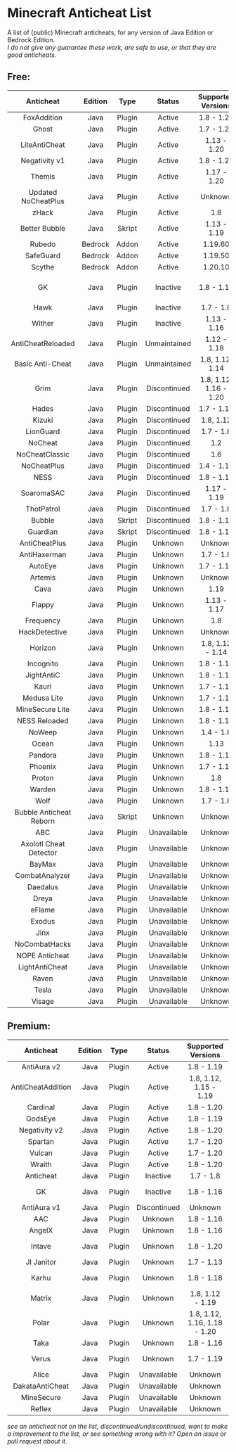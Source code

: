 # Minecraft Anticheat List
A list of (public) Minecraft anticheats, for any version of Java Edition or Bedrock Edition.\
*I do not give any guarantee these work, are safe to use, or that they are good anticheats.*
## Free:
|Anticheat              |Edition|Type  |Status      |Supported Versions    |Links                                                                                                      |
|:---------------------:|:-----:|:----:|:----------:|:--------------------:|:---------------------------------------------------------------------------------------------------------:|
|FoxAddition            |Java   |Plugin|Active      |1.8 - 1.20            |[SpigotMC](https://spigotmc.org/resources/111260)                                                          |
|Ghost                  |Java   |Plugin|Active      |1.7 - 1.20            |[SpigotMC](https://spigotmc.org/resources/111084)                                                          |
|LiteAntiCheat          |Java   |Plugin|Active      |1.13 - 1.20           |[SpigotMC](https://spigotmc.org/resources/112053)                                                          |
|Negativity v1          |Java   |Plugin|Active      |1.8 - 1.20            |[SpigotMC](https://spigotmc.org/resources/48399)                                                           |
|Themis                 |Java   |Plugin|Active      |1.17 - 1.20           |[SpigotMC](https://spigotmc.org/resources/90766)                                                           |
|Updated NoCheatPlus    |Java   |Plugin|Active      |Unknown               |[GitHub](https://github.com/Updated-NoCheatPlus/NoCheatPlus)                                               |
|zHack                  |Java   |Plugin|Active      |1.8                   |[Polymart](https://polymart.org/resource/460)                                                              |
|Better Bubble          |Java   |Skript|Active      |1.13 - 1.19           |[SpigotMC](https://spigotmc.org/resources/81404)                                                           |
|Rubedo                 |Bedrock|Addon |Active      |1.19.60               |[GitHub](https://github.com/smell-of-curry/rubedo)                                                         |
|SafeGuard              |Bedrock|Addon |Active      |1.19.50               |[GitHub](https://github.com/BlaizerBrumo/SafeGuard)                                                        |
|Scythe                 |Bedrock|Addon |Active      |1.20.10               |[GitHub](https://github.com/Scythe-Anticheat/Scythe-Anticheat)                                             |
|GK                     |Java   |Plugin|Inactive    |1.8 - 1.16            |[Dedicated Site](https://gkanticheat.weebly.com/free.html), [SpigotMC](https:/spigotmc.org/resources/75691)|
|Hawk                   |Java   |Plugin|Inactive    |1.7 - 1.8             |[SpigotMC](https://spigotmc.org/resources/40343)                                                           |
|Wither                 |Java   |Plugin|Inactive    |1.13 - 1.16           |[SpigotMC](https://spigotmc.org/resources/68657)                                                           |
|AntiCheatReloaded      |Java   |Plugin|Unmaintained|1.12 - 1.18           |[SpigotMC](https://spigotmc.org/resources/23799)                                                           |
|Basic Anti-Cheat       |Java   |Plugin|Unmaintained|1.8, 1.12, 1.14       |[SpigotMC](https://spigotmc.org/resources/70455)                                                           |
|Grim                   |Java   |Plugin|Discontinued|1.8, 1.12, 1.16 - 1.20|[SpigotMC](https://spigotmc.org/resources/99923)                                                           |
|Hades                  |Java   |Plugin|Discontinued|1.7 - 1.15            |[GitHub](https://github.com/Tecnio/Hades)                                                                  |
|Kizuki                 |Java   |Plugin|Discontinued|1.8, 1.12             |[SpigotMC](https://spigotmc.org/resources/90468)                                                           |
|LionGuard              |Java   |Plugin|Discontinued|1.7 - 1.8             |[SpigotMC](https://spigotmc.org/resources/67207)                                                           |
|NoCheat                |Java   |Plugin|Discontinued|1.2                   |[Bukkit](https://dev.bukkit.org/projects/nocheat)                                                          |
|NoCheatClassic         |Java   |Plugin|Discontinued|1.6                   |[Bukkit](https://dev.bukkit.org/projects/nocheat-classic)                                                  |
|NoCheatPlus            |Java   |Plugin|Discontinued|1.4 - 1.12            |[Bukkit](https://dev.bukkit.org/projects/nocheatplus)                                                      |
|NESS                   |Java   |Plugin|Discontinued|1.8 - 1.12            |[SpigotMC](https://spigotmc.org/resources/53281)                                                           |
|SoaromaSAC             |Java   |Plugin|Discontinued|1.17 - 1.19           |[SpigotMC](https://spigotmc.org/resources/87702)                                                           |
|ThotPatrol             |Java   |Plugin|Discontinued|1.7 - 1.8             |[SpigotMC](https://spigotmc.org/resources/79978)                                                           |
|Bubble                 |Java   |Skript|Discontinued|1.8 - 1.14            |[SpigotMC](https://spigotmc.org/resources/78468)                                                           |
|Guardian               |Java   |Skript|Discontinued|1.8 - 1.10            |[SpigotMC](https://spigotmc.org/resources/29264)                                                           |
|AntiCheatPlus          |Java   |Plugin|Unknown     |Unknown               |[SpigotMC](https://spigotmc.org/resources/2714)                                                            |
|AntiHaxerman           |Java   |Plugin|Unknown     |1.7 - 1.8             |[SpigotMC](https://spigotmc.org/resources/83198)                                                           |
|AutoEye                |Java   |Plugin|Unknown     |1.7 - 1.12            |[SpigotMC](https://spigotmc.org/resources/54046)                                                           |
|Artemis                |Java   |Plugin|Unknown     |Unknown               |[Discord](https://discord.gg/hdRt4Qh)                                                                      |
|Cava                   |Java   |Plugin|Unknown     |1.19                  |[SpigotMC](https://spigotmc.org/resources/102867)                                                          |
|Flappy                 |Java   |Plugin|Unknown     |1.13 - 1.17           |[SpigotMC](https://spigotmc.org/resources/92180)                                                           |
|Frequency              |Java   |Plugin|Unknown     |1.8                   |[GitHub](https://github.com/ElevatedDev/Frequency)                                                         |
|HackDetective          |Java   |Plugin|Unknown     |Unknown               |[SpigotMC](https://spigotmc.org/resources/8702)                                                            |
|Horizon                |Java   |Plugin|Unknown     |1.8, 1.12 - 1.14      |[SpigotMC](https://spigotmc.org/resources/65830)                                                           |
|Incognito              |Java   |Plugin|Unknown     |1.8 - 1.16            |[Bukkit](https://dev.bukkit.org/projects/incognito)                                                        |
|JightAntiC             |Java   |Plugin|Unknown     |1.8 - 1.17            |[SpigotMC](https://spigotmc.org/resources/88154)                                                           |
|Kauri                  |Java   |Plugin|Unknown     |1.7 - 1.16            |[SpigotMC](https://spigotmc.org/resources/101667)                                                          |
|Medusa Lite            |Java   |Plugin|Unknown     |1.7 - 1.12            |[SpigotMC](https://spigotmc.org/resources/83345)                                                           |
|MineSecure Lite        |Java   |Plugin|Unknown     |1.8 - 1.11            |[SpigotMC](https://spigotmc.org/resources/11996)                                                           |
|NESS Reloaded          |Java   |Plugin|Unknown     |1.8 - 1.17            |[SpigotMC](https://spigotmc.org/resources/75887)                                                           |
|NoWeep                 |Java   |Plugin|Unknown     |1.4 - 1.8             |[SpigotMC](https://spigotmc.org/resources/6160)                                                            |
|Ocean                  |Java   |Plugin|Unknown     |1.13                  |[SpigotMC](https://spigotmc.org/resources/58907)                                                           |
|Pandora                |Java   |Plugin|Unknown     |1.8 - 1.16            |[GitHub](https://github.com/GoDead/Pandora)                                                                |
|Phoenix                |Java   |Plugin|Unknown     |1.7 - 1.13            |[SpigotMC](https://spigotmc.org/resources/6207)                                                            |
|Proton                 |Java   |Plugin|Unknown     |1.8                   |[GitHub](https://github.com/GoDead/proton-anticheat)                                                       |
|Warden                 |Java   |Plugin|Unknown     |1.8 - 1.16            |[SpigotMC](https://spigotmc.org/resources/81877)                                                           |
|Wolf                   |Java   |Plugin|Unknown     |1.7 - 1.8             |[SpigotMC](https://spigotmc.org/resources/18614)                                                           |
|Bubble Anticheat Reborn|Java   |Skript|Unknown     |Unknown               |[Dedicated Site](https://steviebeenz.github.io/BubbleAnticheatReborn)                                      |
|ABC                    |Java   |Plugin|Unavailable |Unknown               |[](https://spigotmc.org/resources/91606)                                                                   |
|Axolotl Cheat Detector |Java   |Plugin|Unavailable |Unknown               |[](https://spigotmc.org/resources/94326)                                                                   |
|BayMax                 |Java   |Plugin|Unavailable |Unknown               |[](https://spigotmc.org/resources/43972)                                                                   |
|CombatAnalyzer         |Java   |Plugin|Unavailable |Unknown               |[](https://spigotmc.org/resources/85220)                                                                   |
|Daedalus               |Java   |Plugin|Unavailable |Unknown               |[](https://spigotmc.org/resources/56953)                                                                   |
|Dreya                  |Java   |Plugin|Unavailable |Unknown               |[](https://spigotmc.org/resources/64193)                                                                   |
|eFlame                 |Java   |Plugin|Unavailable |Unknown               |[](https://spigotmc.org/resources/17071)                                                                   |
|Exodus                 |Java   |Plugin|Unavailable |Unknown               |[](https://spigotmc.org/resources/51016)                                                                   |
|Jinx                   |Java   |Plugin|Unavailable |Unknown               |[](https://spigotmc.org/resources/68930)                                                                   |
|NoCombatHacks          |Java   |Plugin|Unavailable |Unknown               |[](https://spigotmc.org/resources/28159)                                                                   |
|NOPE Anticheat         |Java   |Plugin|Unavailable |Unknown               |[](https://spigotmc.org/resources/64671)                                                                   |
|LightAntiCheat         |Java   |Plugin|Unavailable |Unknown               |[](https://spigotmc.org/resources/96341)                                                                   |
|Raven                  |Java   |Plugin|Unavailable |Unknown               |[](https://spigotmc.org/resources/59105)                                                                   |
|Tesla                  |Java   |Plugin|Unavailable |Unknown               |[](https://spigotmc.org/resources/32239)                                                                   |
|Visage                 |Java   |Plugin|Unavailable |Unknown               |[](https://spigotmc.org/resources/86757)                                                                   |
## Premium:
|Anticheat        |Edition|Type  |Status      |Supported Versions|Links                                                                        |
|:---------------:|:-----:|:----:|:----------:|:----------------:|:---------------------------------------------------------------------------:|
|AntiAura v2      |Java   |Plugin|Active      |1.8 - 1.19                  |[SpigotMC](https://spigotmc.org/resources/1368)                    |
|AntiCheatAddition|Java   |Plugin|Active      |1.8, 1.12, 1.15 - 1.19      |[SpigotMC](https://spigotmc.org/resources/33590)                   |
|Cardinal         |Java   |Plugin|Active      |1.8 - 1.20                  |[BuiltByBit](https://builtbybit.com/resources/26622)               |
|GodsEye          |Java   |Plugin|Active      |1.8 - 1.19                  |[SpigotMC](https://spigotmc.org/resources/69595)                   |
|Negativity v2    |Java   |Plugin|Active      |1.8 - 1.20                  |[SpigotMC](https://spigotmc.org/resources/86874)                   |
|Spartan          |Java   |Plugin|Active      |1.7 - 1.20                  |[SpigotMC](https://spigotmc.org/resources/25638)                   |
|Vulcan           |Java   |Plugin|Active      |1.7 - 1.20                  |[SpigotMC](https://spigotmc.org/resources/83626)                   |
|Wraith           |Java   |Plugin|Active      |1.8 - 1.20                  |[SpigotMC](https://spigotmc.org/resources/66887)                   |
|Anticheat        |Java   |Plugin|Inactive    |1.7 - 1.8                   |[SpigotMC](https://spigotmc.org/resources/93504)                   |
|GK               |Java   |Plugin|Inactive    |1.8 - 1.16                  |[Dedicated Site](https://gkanticheat.weebly.com/premium1.html)     |
|AntiAura v1      |Java   |Plugin|Discontinued|Unknown                     |[SpigotMC](https://spigotmc.org/resources/1368/update?update=10078)|
|AAC              |Java   |Plugin|Unknown     |1.8 - 1.16                  |[SpigotMC](https://spigotmc.org/resources/6442)                    |
|AngelX           |Java   |Plugin|Unknown     |1.8 - 1.16                  |[BuiltByBit](https://builtbybit.com/resources/10396)               |
|Intave           |Java   |Plugin|Unknown     |1.8 - 1.20                  |[Dedicated Site](https://intave.ac)                                |
|JI Janitor       |Java   |Plugin|Unknown     |1.7 - 1.13                  |[BuiltByBit](https://builtbybit.com/resources/2442)                |
|Karhu            |Java   |Plugin|Unknown     |1.8 - 1.18                  |[Dedicated Site](https://karhu.ac)                                 |
|Matrix           |Java   |Plugin|Unknown     |1.8, 1.12 - 1.19            |[BuiltByBit](builtbybit.com/resources/13999)                       |
|Polar            |Java   |Plugin|Unknown     |1.8, 1.12, 1.16, 1.18 - 1.20|[Dedicated Site](https://polar.top)                                |
|Taka             |Java   |Plugin|Unknown     |1.8 - 1.16                  |[SpigotMC](https://spigotmc.org/resources/45167)                   |
|Verus            |Java   |Plugin|Unknown     |1.7 - 1.19                  |[Dedicated Site](https://verus.ac)                                 |
|Alice            |Java   |Plugin|Unavailable |Unknown                     |[](https://spigotmc.org/resources/89139)                           |
|DakataAntiCheat  |Java   |Plugin|Unavailable |Unknown                     |[](https://spigotmc.org/resources/26911)                           |
|MineSecure       |Java   |Plugin|Unavailable |Unknown                     |[](https://spigotmc.org/resources/35305)                           |
|Reflex           |Java   |Plugin|Unavailable |Unknown                     |[](https://spigotmc.org/resources/21122)                           |

*see an anticheat not on the list, discontinued/undiscontinued, want to make a improvement to the list, or see something wrong with it? Open an issue or pull request about it.*
